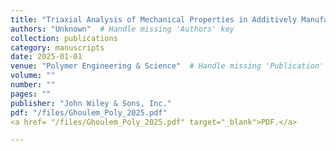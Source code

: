 ```yaml
---
title: "Triaxial Analysis of Mechanical Properties in Additively Manufactured Layered Material"
authors: "Unknown"  # Handle missing 'Authors' key
collection: publications
category: manuscripts
date: 2025-01-01
venue: "Polymer Engineering & Science"  # Handle missing 'Publication' key
volume: ""
number: ""
pages: ""
publisher: "John Wiley & Sons, Inc."
pdf: "/files/Ghoulem_Poly_2025.pdf"
<a href= "/files/Ghoulem_Poly_2025.pdf" target="_blank">PDF.</a>

---
```

